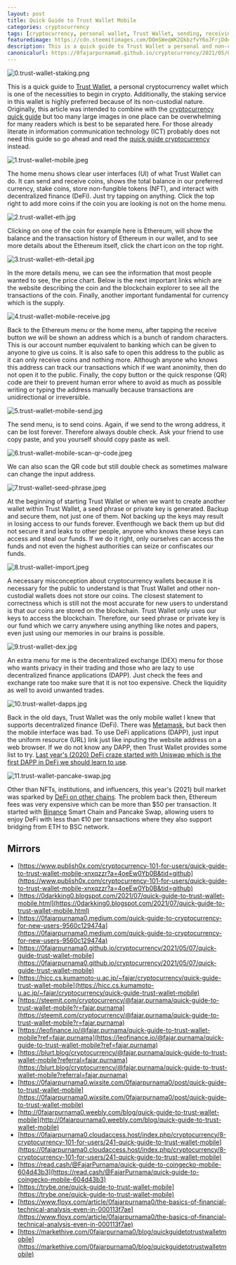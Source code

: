 ```yaml
---
layout: post
title: Quick Guide to Trust Wallet Mobile
categories: cryptocurrency
tags: [cryptocurrency, personal wallet, Trust Wallet, sending, receiving]
featuredimage: https://cdn.steemitimages.com/DQmSWeqWK2QkbzfvY6oJFrjDdeaVtwqjfRsoAJktQeE7VUw/0.trust-wallet-staking.png
description: This is a quick guide to Trust Wallet a personal and non-custodial cryptocurrency wallet which is one of the necessities to begin in crypto.
canonicalurl: https://0fajarpurnama0.github.io/cryptocurrency/2021/05/07/quick-guide-trust-wallet-mobile
---
```

![0.trust-wallet-staking.png](https://cdn.steemitimages.com/DQmSWeqWK2QkbzfvY6oJFrjDdeaVtwqjfRsoAJktQeE7VUw/0.trust-wallet-staking.png)

This is a quick guide to [Trust Wallet](https://share.trustwallet.com/l2nusUW), a personal cryptocurrency wallet which is one of the necessities to begin in crypto. Additionally, the staking service in this wallet is highly preferred because of its non-custodial nature. Originally, this article was intended to combine with the [cryptocurrency quick guide](https://0fajarpurnama0.github.io/cryptocurrency/2021/05/03/quick-guide-crypto) but too many large images in one place can be overwhelming for many readers which is best to be separated here. For those already literate in information communication technology (ICT) probably does not need this guide so go ahead and read the [quick guide cryptocurrency](https://0fajarpurnama0.github.io/cryptocurrency/2021/05/03/quick-guide-crypto) instead.

![1.trust-wallet-mobile.jpeg](https://cdn.steemitimages.com/DQmSchdzktYzkFKqU7ZdY3nqkeNBHVo1hnfPuWeaN5jPuz1/1.trust-wallet-mobile.jpeg)

The home menu shows clear user interfaces (UI) of what Trust Wallet can do. It can send and receive coins, shows the total balance in our preferred currency, stake coins, store non-fungible tokens (NFT), and interact with decentralized finance (DeFi). Just try tapping on anything. Click the top right to add more coins if the coin you are looking is not on the home menu.

![2.trust-wallet-eth.jpg](https://cdn.steemitimages.com/DQmTo3XvfoYzHtsudXeP9CfyKNTWxqF1LwpFQwDYc3GWQnN/2.trust-wallet-eth.jpg)

Clicking on one of the coin for example here is Ethereum, will show the balance and the transaction history of Ethereum in our wallet, and to see more details about the Ethereum itself, click the chart icon on the top right.

![3.trust-wallet-eth-detail.jpg](https://cdn.steemitimages.com/DQmXmhGRGyMLehtXD54NrtFJK8DwkuSdAxHKkzqrFnwZCop/3.trust-wallet-eth-detail.jpg)

In the more details menu, we can see the information that most people wanted to see, the price chart. Below is the next important links which are the website describing the coin and the blockchain explorer to see all the transactions of the coin. Finally, another important fundamental for currency which is the supply.

![4.trust-wallet-mobile-receive.jpg](https://cdn.steemitimages.com/DQmSc68Yw8gG4PkCNcEstd1h2L2VqX4jA6tMyxTyTToPkMK/4.trust-wallet-mobile-receive.jpg)

Back to the Ethereum menu or the home menu, after tapping the receive button we will be shown an address which is a bunch of random characters. This is our account number equivalent to banking which can be given to anyone to give us coins. It is also safe to open this address to the public as it can only receive coins and nothing more. Although anyone who knows this address can track our transactions which if we want anonimity, then do not open it to the public. Finally, the copy button or the quick response (QR) code are their to prevent human error where to avoid as much as possible writing or typing the address manually because transactions are unidirectional or irreversible.

![5.trust-wallet-mobile-send.jpg](https://cdn.steemitimages.com/DQmT2rhfxqayoG13mhoWtPP9wcj41LcR2dHFJ2JodqkFFjE/5.trust-wallet-mobile-send.jpg)

The send menu, is to send coins. Again, if we send to the wrong address, it can be lost forever. Therefore always double check. Ask your friend to use copy paste, and you yourself should copy paste as well.

![6.trust-wallet-mobile-scan-qr-code.jpeg](https://cdn.steemitimages.com/DQmWJZdyBwDT3ip1Lgp6quQ5FFT1NxL6VELoDyAKZq8255X/6.trust-wallet-mobile-scan-qr-code.jpeg)

We can also scan the QR code but still double check as sometimes malware can change the input address.

![7.trust-wallet-seed-phrase.jpeg](https://cdn.steemitimages.com/DQmUMPMuWf1E9f4CqLSZuPffjF58priLaVxiwh4FsZBK4bP/7.trust-wallet-seed-phrase.jpeg)

At the beginning of starting Trust Wallet or when we want to create another wallet within Trust Wallet, a seed phrase or private key is generated. Backup and secure them, not just one of them. Not backing up the keys may result in losing access to our funds forever. Eventhough we back them up but did not secure it and leaks to other people, anyone who knows these keys can access and steal our funds. If we do it right, only ourselves can access the funds and not even the highest authorities can seize or confiscates our funds.

![8.trust-wallet-import.jpeg](https://cdn.steemitimages.com/DQmPsCrNosaDUBuCESuP8mQzJKq84cJv4G1dTvSy6VR1UVq/8.trust-wallet-import.jpeg)

A necessary misconception about cryptocurrency wallets because it is necessary for the public to understand is that Trust Wallet and other non-custodial wallets does not store our coins. The closest statement to correctness which is still not the most accurate for new users to understand is that our coins are stored on the blockchain. Trust Wallet only uses our keys to access the blockchain. Therefore, our seed phrase or private key is our fund which we carry anywhere using anything like notes and papers, even just using our memories in our brains is possible.

![9.trust-wallet-dex.jpg](https://cdn.steemitimages.com/DQmUZdsR7au2wkwBVc6ZjcZ7RUboiaSajrQCEc2VNxqe7zv/9.trust-wallet-dex.jpg)

An extra menu for me is the decentralized exchange (DEX) menu for those who wants privacy in their trading and those who are lazy to use decentralized finance applications (DAPP). Just check the fees and exchange rate too make sure that it is not too expensive. Check the liquidity as well to avoid unwanted trades.

![10.trust-wallet-dapps.jpg](https://cdn.steemitimages.com/DQmV8wZXKUgXe6rYn1yVv9xd5iYS1RnuwWyhZeqJSHnAvVx/10.trust-wallet-dapps.jpg)

Back in the old days, Trust Wallet was the only mobile wallet I knew that supports decentralized finance (DeFi). There was [Metamask](https://metamask.io/), but back then the mobile interface was bad. To use DeFi applications (DAPP), just input the uniform resource (URL) link just like inputing the website address on a web browser. If we do not know any DAPP, then Trust Wallet provides some list to try. [Last year's (2020) DeFi craze started with Uniswap which is the first DAPP in DeFi we should learn to use](https://youtu.be/LP82L1Vhn8E).

![11.trust-wallet-pancake-swap.jpg](https://cdn.steemitimages.com/DQmWCFvXvQeWP7VFRUG1thU2KoHE78njdqGqhLX6eGNbXBh/11.trust-wallet-pancake-swap.jpg)

Other than NFTs, institutions, and influencers, this year's (2021) bull market was sparked by [DeFi on other chains](https://0fajarpurnama0.github.io/cryptocurrency/2021/03/08/early-2021-dex-outside-ethereum-affordable-fees). The problem back then, Ethereum fees was very expensive which can be more than $50 per transaction. It started with [Binance](https://accounts.binance.cc/en/register?ref=36878461) Smart Chain and Pancake Swap, allowing users to enjoy DeFi with less than ¢10 per transactions where they also support bridging from ETH to BSC network.

## Mirrors

*   [https://www.publish0x.com/cryptocurrency-101-for-users/quick-guide-to-trust-wallet-mobile-xnxqzzr?a=4oeEw0Yb0B&tid=github](https://www.publish0x.com/cryptocurrency-101-for-users/quick-guide-to-trust-wallet-mobile-xnxqzzr?a=4oeEw0Yb0B&tid=github)
*   [https://0darkking0.blogspot.com/2021/07/quick-guide-to-trust-wallet-mobile.html](https://0darkking0.blogspot.com/2021/07/quick-guide-to-trust-wallet-mobile.html)
*   [https://0fajarpurnama0.medium.com/quick-guide-to-cryptocurrency-for-new-users-9560c129474a](https://0fajarpurnama0.medium.com/quick-guide-to-cryptocurrency-for-new-users-9560c129474a)
*   [https://0fajarpurnama0.github.io/cryptocurrency/2021/05/07/quick-guide-trust-wallet-mobile](https://0fajarpurnama0.github.io/cryptocurrency/2021/05/07/quick-guide-trust-wallet-mobile)
*   [https://hicc.cs.kumamoto-u.ac.jp/~fajar/cryptocurrency/quick-guide-trust-wallet-mobile](https://hicc.cs.kumamoto-u.ac.jp/~fajar/cryptocurrency/quick-guide-trust-wallet-mobile)
*   [https://steemit.com/cryptocurrency/@fajar.purnama/quick-guide-to-trust-wallet-mobile?r=fajar.purnama](https://steemit.com/cryptocurrency/@fajar.purnama/quick-guide-to-trust-wallet-mobile?r=fajar.purnama)
*   [https://leofinance.io/@fajar.purnama/quick-guide-to-trust-wallet-mobile?ref=fajar.purnama](https://leofinance.io/@fajar.purnama/quick-guide-to-trust-wallet-mobile?ref=fajar.purnama)
*   [https://blurt.blog/cryptocurrency/@fajar.purnama/quick-guide-to-trust-wallet-mobile?referral=fajar.purnama](https://blurt.blog/cryptocurrency/@fajar.purnama/quick-guide-to-trust-wallet-mobile?referral=fajar.purnama)
*   [https://0fajarpurnama0.wixsite.com/0fajarpurnama0/post/quick-guide-to-trust-wallet-mobile](https://0fajarpurnama0.wixsite.com/0fajarpurnama0/post/quick-guide-to-trust-wallet-mobile)
*   [http://0fajarpurnama0.weebly.com/blog/quick-guide-to-trust-wallet-mobile](http://0fajarpurnama0.weebly.com/blog/quick-guide-to-trust-wallet-mobile)
*   [https://0fajarpurnama0.cloudaccess.host/index.php/cryptocurrency/8-cryptocurrency-101-for-users/241-quick-guide-to-trust-wallet-mobile](https://0fajarpurnama0.cloudaccess.host/index.php/cryptocurrency/8-cryptocurrency-101-for-users/241-quick-guide-to-trust-wallet-mobile)
*   [https://read.cash/@FajarPurnama/quick-guide-to-coingecko-mobile-604d43b3](https://read.cash/@FajarPurnama/quick-guide-to-coingecko-mobile-604d43b3)
*   [https://trybe.one/quick-guide-to-trust-wallet-mobile](https://trybe.one/quick-guide-to-trust-wallet-mobile)
*   [https://www.floyx.com/article/0fajarpurnama0/the-basics-of-financial-technical-analysis-even-in-000113f7ae](https://www.floyx.com/article/0fajarpurnama0/the-basics-of-financial-technical-analysis-even-in-000113f7ae)
*   [https://markethive.com/0fajarpurnama0/blog/quickguidetotrustwalletmobile](https://markethive.com/0fajarpurnama0/blog/quickguidetotrustwalletmobile)